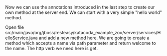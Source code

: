 Now we can use the annotations introduced in the last step to create our own method at the server end. We can start with a very simple "hello world" method.


Open file src/main/java/org/jboss/resteasy/katacoda_example_zoo/server/services/HelloService.java and add a new method here. We are going to create a method which accepts a name via path parameter and return welcome to the name. The http verb we need here is get.

